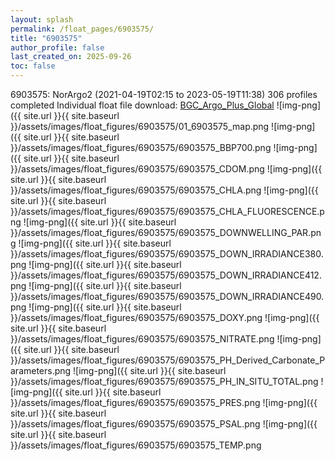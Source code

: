 ```yaml
---
layout: splash
permalink: /float_pages/6903575/
title: "6903575"
author_profile: false
last_created_on: 2025-09-26
toc: false
---
```

 
6903575: NorArgo2 (2021-04-19T02:15 to 2023-05-19T11:38)
306 profiles completed
Individual float file download: [BGC_Argo_Plus_Global](https://ftp.soest.hawaii.edu/bgc_argo_plus/Individual_Floats/outliers_removed/6903575_Sprof_processed.nc)
![img-png]({{ site.url }}{{ site.baseurl }}/assets/images/float_figures/6903575/01_6903575_map.png
![img-png]({{ site.url }}{{ site.baseurl }}/assets/images/float_figures/6903575/6903575_BBP700.png
![img-png]({{ site.url }}{{ site.baseurl }}/assets/images/float_figures/6903575/6903575_CDOM.png
![img-png]({{ site.url }}{{ site.baseurl }}/assets/images/float_figures/6903575/6903575_CHLA.png
![img-png]({{ site.url }}{{ site.baseurl }}/assets/images/float_figures/6903575/6903575_CHLA_FLUORESCENCE.png
![img-png]({{ site.url }}{{ site.baseurl }}/assets/images/float_figures/6903575/6903575_DOWNWELLING_PAR.png
![img-png]({{ site.url }}{{ site.baseurl }}/assets/images/float_figures/6903575/6903575_DOWN_IRRADIANCE380.png
![img-png]({{ site.url }}{{ site.baseurl }}/assets/images/float_figures/6903575/6903575_DOWN_IRRADIANCE412.png
![img-png]({{ site.url }}{{ site.baseurl }}/assets/images/float_figures/6903575/6903575_DOWN_IRRADIANCE490.png
![img-png]({{ site.url }}{{ site.baseurl }}/assets/images/float_figures/6903575/6903575_DOXY.png
![img-png]({{ site.url }}{{ site.baseurl }}/assets/images/float_figures/6903575/6903575_NITRATE.png
![img-png]({{ site.url }}{{ site.baseurl }}/assets/images/float_figures/6903575/6903575_PH_Derived_Carbonate_Parameters.png
![img-png]({{ site.url }}{{ site.baseurl }}/assets/images/float_figures/6903575/6903575_PH_IN_SITU_TOTAL.png
![img-png]({{ site.url }}{{ site.baseurl }}/assets/images/float_figures/6903575/6903575_PRES.png
![img-png]({{ site.url }}{{ site.baseurl }}/assets/images/float_figures/6903575/6903575_PSAL.png
![img-png]({{ site.url }}{{ site.baseurl }}/assets/images/float_figures/6903575/6903575_TEMP.png
